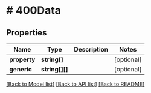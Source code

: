# # 400Data

## Properties

Name | Type | Description | Notes
------------ | ------------- | ------------- | -------------
**property** | **string[]** |  | [optional]
**generic** | **string[][]** |  | [optional]

[[Back to Model list]](../../README.md#models) [[Back to API list]](../../README.md#endpoints) [[Back to README]](../../README.md)
